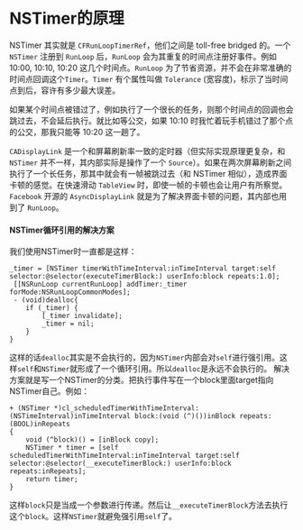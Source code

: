 # NSTimer的原理
NSTimer 其实就是 `CFRunLoopTimerRef`，他们之间是 toll-free bridged 的。一个 `NSTimer` 注册到 `RunLoop` 后，`RunLoop` 会为其重复的时间点注册好事件。例如 10:00, 10:10, 10:20 这几个时间点。`RunLoop` 为了节省资源，并不会在非常准确的时间点回调这个`Timer`。`Timer` 有个属性叫做 `Tolerance` (宽容度)，标示了当时间点到后，容许有多少最大误差。

如果某个时间点被错过了，例如执行了一个很长的任务，则那个时间点的回调也会跳过去，不会延后执行。就比如等公交，如果 10:10 时我忙着玩手机错过了那个点的公交，那我只能等 10:20 这一趟了。

`CADisplayLink` 是一个和屏幕刷新率一致的定时器（但实际实现原理更复杂，和 `NSTimer` 并不一样，其内部实际是操作了一个 `Source`）。如果在两次屏幕刷新之间执行了一个长任务，那其中就会有一帧被跳过去（和 NSTimer 相似），造成界面卡顿的感觉。在快速滑动 `TableView` 时，即使一帧的卡顿也会让用户有所察觉。`Facebook` 开源的 `AsyncDisplayLink` 就是为了解决界面卡顿的问题，其内部也用到了 `RunLoop`。

#### NSTimer循环引用的解决方案
我们使用NSTimer时一直都是这样：

``` 
_timer = [NSTimer timerWithTimeInterval:inTimeInterval target:self selector:@selector(executeTimerBlock:) userInfo:block repeats:1.0];
 [[NSRunLoop currentRunLoop] addTimer:_timer forMode:NSRunLoopCommonModes];
 - (void)dealloc{
    if (_timer) {
        [_timer invalidate];
        _timer = nil;
    }
}
```
这样的话`dealloc`其实是不会执行的，因为`NSTimer`内部会对`self`进行强引用。这样`self`和`NSTimer`就形成了一个循环引用。所以`dealloc`是永远不会执行的。
解决方案就是写一个NSTimer的分类。把执行事件写在一个block里面target指向NSTimer自己。例如：

```
+ (NSTimer *)cl_scheduledTimerWithTimeInterval:(NSTimeInterval)inTimeInterval block:(void (^)())inBlock repeats:(BOOL)inRepeats
{
    void (^block)() = [inBlock copy];
    NSTimer * timer = [self scheduledTimerWithTimeInterval:inTimeInterval target:self selector:@selector(__executeTimerBlock:) userInfo:block repeats:inRepeats];
    return timer;
}
```
这样`block`只是当成一个参数进行传递。然后让`__executeTimerBlock`方法去执行这个`block`。这样`NSTimer`就避免强引用`self`了。


